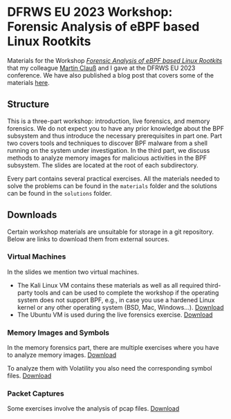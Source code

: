 # DFRWS EU 2023 Workshop: Forensic Analysis of eBPF based Linux Rootkits

Materials for the Workshop [_Forensic Analysis of eBPF based Linux Rootkits_](https://dfrws.org/forensic-analysis-of-ebpf-based-linux-rootkits/) that my colleague [Martin Clauß](https://github.com/martinclauss/) and I gave at the DFRWS EU 2023 conference. We have also published a blog post that covers some of the materials [here](https://blog.eb9f.de/2023/12/21/bpf_memory_forensics_with_volatility_3.html).

## Structure

This is a three-part workshop: introduction, live forensics, and memory forensics. We do not expect you to have any prior knowledge about the BPF subsystem and thus introduce the necessary prerequisites in part one. Part two covers tools and techniques to discover BPF malware from a shell running on the system under investigation. In the third part, we discuss methods to analyze memory images for malicious activities in the BPF subsystem. The slides are located at the root of each subdirectory.

Every part contains several practical exercises. All the materials needed to solve the problems can be found in the `materials` folder and the solutions can be found in the `solutions` folder.

## Downloads

Certain workshop materials are unsuitable for storage in a git repository. Below are links to download them from external sources.

### Virtual Machines

In the slides we mention two virtual machines.

- The Kali Linux VM contains these materials as well as all required third-party tools and can be used to complete the workshop if the operating system does not support BPF, e.g., in case you use a hardened Linux kernel or any other operating system (BSD, Mac, Windows...). [Download](https://uni-bonn.sciebo.de/s/8r2QKoJccLQLeyo)
- The Ubuntu VM is used during the live forensics exercise. [Download](https://uni-bonn.sciebo.de/s/8r2QKoJccLQLeyo)

### Memory Images and Symbols

In the memory forensics part, there are multiple exercises where you have to analyze memory images. [Download](https://owncloud.fraunhofer.de/index.php/s/IeriGoh60FXVpd9)

To analyze them with Volatility you also need the corresponding symbol files. [Download](https://owncloud.fraunhofer.de/index.php/s/Zf74POYNrKvB7Xg)

### Packet Captures

Some exercises involve the analysis of pcap files. [Download](https://owncloud.fraunhofer.de/index.php/s/u5oG91ZP7HnUxJw)
